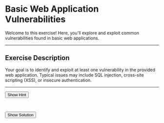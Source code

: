 # Basic Web Application Vulnerabilities

Welcome to this exercise! Here, you'll explore and exploit common vulnerabilities found in basic web applications.

---

## Exercise Description

Your goal is to identify and exploit at least one vulnerability in the provided web application. Typical issues may include SQL injection, cross-site scripting (XSS), or insecure authentication.

---

<button id="hint-btn" onclick="document.getElementById('hint').style.display='block';">Show Hint</button>
<div id="hint" style="display:none; margin-top:10px; border-left:3px solid #007bff; padding-left:10px;">
**Hint:** Try submitting unexpected input in form fields and observe the application's response.
</div>

<br>

<button id="solution-btn" onclick="document.getElementById('solution').style.display='block';">Show Solution</button>
<div id="solution" style="display:none; margin-top:10px; border-left:3px solid #28a745; padding-left:10px;">
**Solution:** One possible vulnerability is SQL injection. Try entering `' OR
</div>